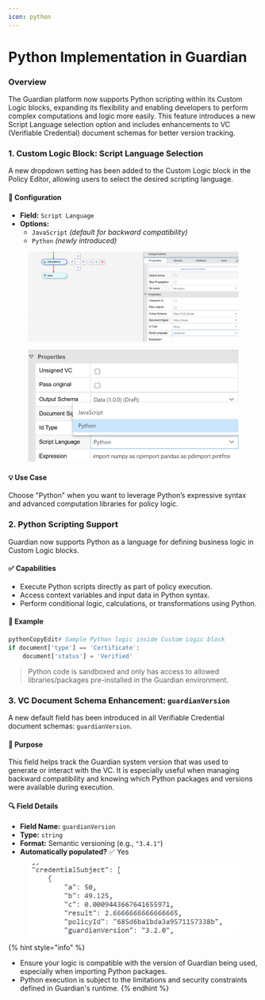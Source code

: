 ```yaml
---
icon: python
---
```


# Python Implementation in Guardian

### Overview

The Guardian platform now supports Python scripting within its Custom Logic blocks, expanding its flexibility and enabling developers to perform complex computations and logic more easily. This feature introduces a new Script Language selection option and includes enhancements to VC (Verifiable Credential) document schemas for better version tracking.

### 1. Custom Logic Block: Script Language Selection

A new dropdown setting has been added to the Custom Logic block in the Policy Editor, allowing users to select the desired scripting language.

#### 🔧 Configuration

* **Field:** `Script Language`
* **Options:**
  * `JavaScript` _(default for backward compatibility)_
  * `Python` _(newly introduced)_

<figure><img src="../../../.gitbook/assets/image (3) (1) (2).png" alt=""><figcaption></figcaption></figure>

<figure><img src="../../../.gitbook/assets/image (2) (1) (1) (1) (1) (1).png" alt=""><figcaption></figcaption></figure>

#### 💡 Use Case

Choose "Python" when you want to leverage Python’s expressive syntax and advanced computation libraries for policy logic.

### 2. Python Scripting Support

Guardian now supports Python as a language for defining business logic in Custom Logic blocks.

#### ✅ Capabilities

* Execute Python scripts directly as part of policy execution.
* Access context variables and input data in Python syntax.
* Perform conditional logic, calculations, or transformations using Python.

#### 📂 Example

```python
pythonCopyEdit# Sample Python logic inside Custom Logic block
if document['type'] == 'Certificate':
    document['status'] = 'Verified'
```

> Python code is sandboxed and only has access to allowed libraries/packages pre-installed in the Guardian environment.

### 3. VC Document Schema Enhancement: `guardianVersion`

A new default field has been introduced in all Verifiable Credential document schemas: `guardianVersion`.

#### 📝 Purpose

This field helps track the Guardian system version that was used to generate or interact with the VC. It is especially useful when managing backward compatibility and knowing which Python packages and versions were available during execution.

#### 🔍 Field Details

* **Field Name:** `guardianVersion`
* **Type:** `string`
* **Format:** Semantic versioning (e.g., `"3.4.1"`)
* **Automatically populated?** ✅ Yes

<figure><img src="../../../.gitbook/assets/image (4) (1) (4).png" alt=""><figcaption></figcaption></figure>

{% hint style="info" %}
* Ensure your logic is compatible with the version of Guardian being used, especially when importing Python packages.
* Python execution is subject to the limitations and security constraints defined in Guardian's runtime.
{% endhint %}
